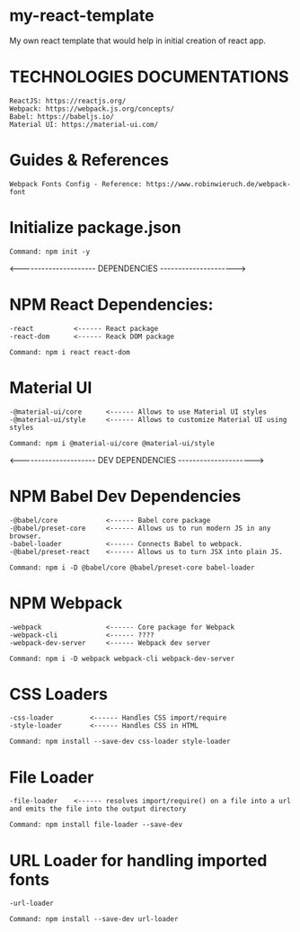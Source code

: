 # my-react-template
My own react template that would help in initial creation of react app.

# TECHNOLOGIES DOCUMENTATIONS
    ReactJS: https://reactjs.org/
    Webpack: https://webpack.js.org/concepts/
    Babel: https://babeljs.io/
    Material UI: https://material-ui.com/

# Guides & References
	Webpack Fonts Config - Reference: https://www.robinwieruch.de/webpack-font

# Initialize package.json

	Command: npm init -y

<--------------------- DEPENDENCIES --------------------->
 # NPM React Dependencies:
	-react 			<------ React package
	-react-dom		<------ Reack DOM package

	Command: npm i react react-dom

# Material UI
    -@material-ui/core      <------ Allows to use Material UI styles
    -@material-ui/style     <------ Allows to customize Material UI using styles

    Command: npm i @material-ui/core @material-ui/style

<--------------------- DEV DEPENDENCIES --------------------->
# NPM Babel Dev Dependencies
	-@babel/core 			<------ Babel core package
	-@babel/preset-core 	<------ Allows us to run modern JS in any browser.
	-babel-loader			<------ Connects Babel to webpack.
	-@babel/preset-react 	<------ Allows us to turn JSX into plain JS.

	Command: npm i -D @babel/core @babel/preset-core babel-loader

# NPM Webpack
	-webpack                <------ Core package for Webpack
	-webpack-cli            <------ ????
	-webpack-dev-server     <------ Webpack dev server

	Command: npm i -D webpack webpack-cli webpack-dev-server


# CSS Loaders
    -css-loader         <------ Handles CSS import/require
    -style-loader       <------ Handles CSS in HTML

    Command: npm install --save-dev css-loader style-loader

# File Loader
    -file-loader    <------ resolves import/require() on a file into a url and emits the file into the output directory

    Command: npm install file-loader --save-dev

# URL Loader for handling imported fonts
	-url-loader

	Command: npm install --save-dev url-loader